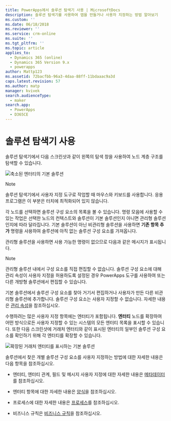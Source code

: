 ```yaml
---
title: PowerApps에서 솔루션 탐색기 사용 | MicrosoftDocs
description: 솔루션 탐색기를 사용하여 앱을 만들거나 사용자 지정하는 방법 알아보기
ms.custom: ''
ms.date: 06/18/2018
ms.reviewer: ''
ms.service: crm-online
ms.suite: ''
ms.tgt_pltfrm: ''
ms.topic: article
applies_to:
  - Dynamics 365 (online)
  - Dynamics 365 Version 9.x
  - powerapps
author: Mattp123
ms.assetid: 72bacfbb-96a3-4daa-88ff-11bdaaac9a3d
caps.latest.revision: 57
ms.author: matp
manager: kvivek
search.audienceType:
  - maker
search.app:
  - PowerApps
  - D365CE
---
```

# <a name="use-the-solution-explorer"></a>솔루션 탐색기 사용

 솔루션 탐색기에서 다음 스크린샷과 같이 왼쪽의 탐색 창을 사용하여 노드 계층 구조를 탐색할 수 있습니다.  
  
 ![축소된 엔터티의 기본 솔루션](media/crm-itpro-cust-defaultsolutionentitiescollapsed.PNG "축소된 엔터티의 기본 솔루션")  
  
> [!NOTE]
>  솔루션 탐색기에서 사용자 지정 도구로 작업할 때 마우스와 키보드를 사용합니다. 응용 프로그램은 이 부분은 터치에 최적화되어 있지 않습니다.  
  
 각 노드를 선택하면 솔루션 구성 요소의 목록을 볼 수 있습니다. 명령 모음에 사용할 수 있는 작업은 선택한 노드의 컨텍스트와 솔루션이 기본 솔루션인지 아니면 관리형 솔루션인지에 따라 달라집니다. 기본 솔루션이 아닌 비관리형 솔루션을 사용하면 **기존 항목 추가** 명령을 사용하여 솔루션에 아직 없는 솔루션 구성 요소를 가져옵니다.  
  
관리형 솔루션을 사용하면 사용 가능한 명령이 없으므로 다음과 같은 메시지가 표시됩니다.  

> [!NOTE]
> 관리형 솔루션 내에서 구성 요소를 직접 편집할 수 없습니다. 솔루션 구성 요소에 대해 관리 속성이 사용자 지정을 허용하도록 설정된 경우 PowerApps 도구를 사용하여 또는 다른 개방형 솔루션에서 편집할 수 있습니다.    
  
 기본 솔루션에서 솔루션 구성 요소를 찾아 거기서 편집하거나 사용자가 만든 다른 비관리형 솔루션에 추가합니다. 솔루션 구성 요소는 사용자 지정할 수 없습니다. 자세한 내용은 [관리 속성](solutions-overview.md#managed-properties)을 참조하십시오.
  
 수행하려는 많은 사용자 지정 항목에는 엔터티가 포함됩니다. **엔터티** 노드를 확장하여 어떤 방식으로든 사용자 지정할 수 있는 시스템의 모든 엔터티 목록을 표시할 수 있습니다. 또한 다음 스크린샷에 거래처 엔터티와 같이 표시된 엔터티의 일부인 솔루션 구성 요소를 확인하기 위해 각 엔터티를 확장할 수 있습니다.  
  
 ![확장된 거래처 엔터티를 표시하는 기본 솔루션](media/crm-itpro-cust-defaultsolution.PNG "확장된 거래처 엔터티를 표시하는 기본 솔루션")  
  
 솔루션에서 찾은 개별 솔루션 구성 요소를 사용자 지정하는 방법에 대한 자세한 내용은 다음 항목을 참조하십시오.  
  
-   엔터티, 엔터티 관계, 필드 및 메시지 사용자 지정에 대한 자세한 내용은 [메타데이터](create-edit-metadata.md)를 참조하십시오.  
  
-   엔터티 항목에 대한 자세한 내용은 [양식](../model-driven-apps/create-design-forms.md)을 참조하십시오.  
  
-   프로세스에 대한 자세한 내용은 [프로세스](../model-driven-apps/guide-staff-through-common-tasks-processes.md)를 참조하십시오.  
  
-   비즈니스 규칙은 [비즈니스 규칙](../model-driven-apps/create-business-rules-recommendations-apply-logic-form.md)을 참조하십시오.  
